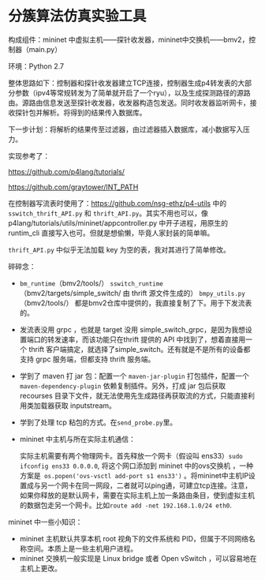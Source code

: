 # 分簇算法仿真实验工具

构成组件：mininet 中虚拟主机——探针收发器，mininet中交换机——bmv2，控制器（main.py）

环境：Python 2.7

整体思路如下：控制器和探针收发器建立TCP连接，控制器生成p4转发表的大部分参数（ipv4等常规转发为了简单就开启了一个ryu），以及生成探测路径的源路由。源路由信息发送至探针收发器，收发器构造包发送。同时收发器监听网卡，接收探针包并解析。将得到的结果传入数据库。

下一步计划：将解析的结果传至过滤器，由过滤器插入数据库，减小数据写入压力。

实现参考了：

https://github.com/p4lang/tutorials/

https://github.com/graytower/INT_PATH

在控制器写流表时使用了：https://github.com/nsg-ethz/p4-utils 中的`sswitch_thrift_API.py` 和 `thrift_API.py`。其实不用也可以，像p4lang/tutorials/utils/mininet/appcontroller.py 中开子进程，用原生的 runtim_cli 直接写入也可。但就是想偷懒，毕竟人家封装的简单嘛。

`thrift_API.py` 中似乎无法加载 key 为空的表，我对其进行了简单修改。

碎碎念：

* `bm_runtime`（bmv2/tools/） 	`sswitch_runtime`（bmv2/targets/simple_switch/    由 thrift 源文件生成的）	`bmpy_utils.py`（bmv2/tools/） 都是bmv2仓库中提供的，我直接复制了下。用于下发流表的。

* 发流表没用 grpc ，也就是 target 没用 simple_switch_grpc，是因为我想设置端口的转发速率，而该功能只在thrift 提供的 API 中找到了，想着直接用一个 thrift 客户端搞定，就选择了simple_switch。还有就是不是所有的设备都支持 grpc 服务端，但都支持 thrift 服务端。

* 学到了 maven 打 jar 包：配置一个 `maven-jar-plugin` 打包插件，配置一个`maven-dependency-plugin` 依赖复制插件。另外，打成 jar 包后获取 recourses 目录下文件，就无法使用先生成路径再获取流的方式，只能直接利用类加载器获取 inputstream。

* 学到了处理 tcp 粘包的方式。在`send_probe.py`里。

* mininet 中主机与所在实际主机通信：

  实际主机需要有两个物理网卡。首先释放一个网卡（假设叫 ens33）`sudo ifconfig ens33 0.0.0.0`, 将这个网口添加到 mininet 中的ovs交换机 ，一种方案是` os.popen('ovs-vsctl add-port s1 ens33')` 。将mininet中主机IP设置成与另一个网卡在同一网段，二者就可以ping通，可建立tcp连接。注意，如果你释放的是默认网卡，需要在实际主机上加一条路由条目，使到虚拟主机的数据包走另一个网卡。比如`route add -net 192.168.1.0/24 eth0`.


mininet 中一些小知识：
* mininet 主机默认共享本机 root 视角下的文件系统和 PID，但属于不同网络名称空间。本质上是一些主机用户进程。
* mininet 交换机一般实现是 Linux bridge 或者 Open vSwitch ，可以容易地在主机上更改。

